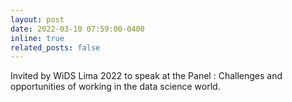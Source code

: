 ```yaml
---
layout: post
date: 2022-03-10 07:59:00-0400
inline: true
related_posts: false
---
```


Invited by WiDS Lima 2022 to speak at the Panel : Challenges and opportunities of working in the data science world.